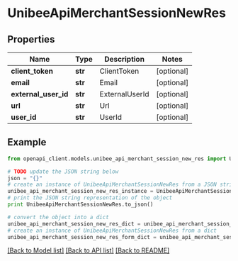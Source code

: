 # UnibeeApiMerchantSessionNewRes


## Properties

Name | Type | Description | Notes
------------ | ------------- | ------------- | -------------
**client_token** | **str** | ClientToken | [optional] 
**email** | **str** | Email | [optional] 
**external_user_id** | **str** | ExternalUserId | [optional] 
**url** | **str** | Url | [optional] 
**user_id** | **str** | UserId | [optional] 

## Example

```python
from openapi_client.models.unibee_api_merchant_session_new_res import UnibeeApiMerchantSessionNewRes

# TODO update the JSON string below
json = "{}"
# create an instance of UnibeeApiMerchantSessionNewRes from a JSON string
unibee_api_merchant_session_new_res_instance = UnibeeApiMerchantSessionNewRes.from_json(json)
# print the JSON string representation of the object
print UnibeeApiMerchantSessionNewRes.to_json()

# convert the object into a dict
unibee_api_merchant_session_new_res_dict = unibee_api_merchant_session_new_res_instance.to_dict()
# create an instance of UnibeeApiMerchantSessionNewRes from a dict
unibee_api_merchant_session_new_res_form_dict = unibee_api_merchant_session_new_res.from_dict(unibee_api_merchant_session_new_res_dict)
```
[[Back to Model list]](../README.md#documentation-for-models) [[Back to API list]](../README.md#documentation-for-api-endpoints) [[Back to README]](../README.md)


